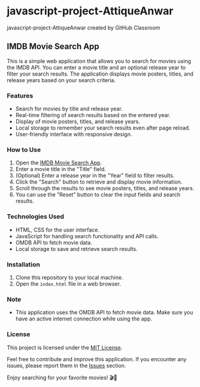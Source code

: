 # javascript-project-AttiqueAnwar
javascript-project-AttiqueAnwar created by GitHub Classroom
## IMDB Movie Search App

This is a simple web application that allows you to search for movies using the IMDB API. You can enter a movie title and an optional release year to filter your search results. The application displays movie posters, titles, and release years based on your search criteria.

### Features

- Search for movies by title and release year.
- Real-time filtering of search results based on the entered year.
- Display of movie posters, titles, and release years.
- Local storage to remember your search results even after page reload.
- User-friendly interface with responsive design.

### How to Use

1. Open the [IMDB Movie Search App](link-to-your-app).
2. Enter a movie title in the "Title" field.
3. (Optional) Enter a release year in the "Year" field to filter results.
4. Click the "Search" button to retrieve and display movie information.
5. Scroll through the results to see movie posters, titles, and release years.
6. You can use the "Reset" button to clear the input fields and search results.

### Technologies Used

- HTML, CSS for the user interface.
- JavaScript for handling search functionality and API calls.
- OMDB API to fetch movie data.
- Local storage to save and retrieve search results.

### Installation

1. Clone this repository to your local machine.
2. Open the `index.html` file in a web browser.

### Note

- This application uses the OMDB API to fetch movie data. Make sure you have an active internet connection while using the app.

### License

This project is licensed under the [MIT License](LICENSE).

Feel free to contribute and improve this application. If you encounter any issues, please report them in the [Issues](link-to-issues) section.

Enjoy searching for your favorite movies! 🎬🍿
